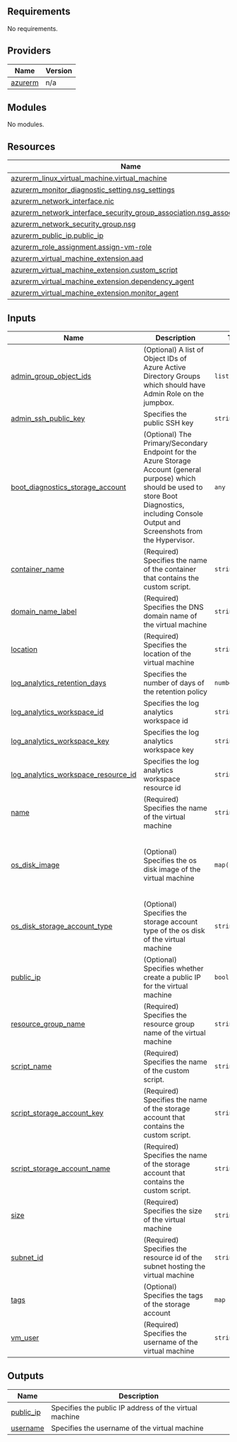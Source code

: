 <!-- BEGIN_TF_DOCS -->
## Requirements

No requirements.

## Providers

| Name | Version |
|------|---------|
| <a name="provider_azurerm"></a> [azurerm](#provider\_azurerm) | n/a |

## Modules

No modules.

## Resources

| Name | Type |
|------|------|
| [azurerm_linux_virtual_machine.virtual_machine](https://registry.terraform.io/providers/hashicorp/azurerm/latest/docs/resources/linux_virtual_machine) | resource |
| [azurerm_monitor_diagnostic_setting.nsg_settings](https://registry.terraform.io/providers/hashicorp/azurerm/latest/docs/resources/monitor_diagnostic_setting) | resource |
| [azurerm_network_interface.nic](https://registry.terraform.io/providers/hashicorp/azurerm/latest/docs/resources/network_interface) | resource |
| [azurerm_network_interface_security_group_association.nsg_association](https://registry.terraform.io/providers/hashicorp/azurerm/latest/docs/resources/network_interface_security_group_association) | resource |
| [azurerm_network_security_group.nsg](https://registry.terraform.io/providers/hashicorp/azurerm/latest/docs/resources/network_security_group) | resource |
| [azurerm_public_ip.public_ip](https://registry.terraform.io/providers/hashicorp/azurerm/latest/docs/resources/public_ip) | resource |
| [azurerm_role_assignment.assign-vm-role](https://registry.terraform.io/providers/hashicorp/azurerm/latest/docs/resources/role_assignment) | resource |
| [azurerm_virtual_machine_extension.aad](https://registry.terraform.io/providers/hashicorp/azurerm/latest/docs/resources/virtual_machine_extension) | resource |
| [azurerm_virtual_machine_extension.custom_script](https://registry.terraform.io/providers/hashicorp/azurerm/latest/docs/resources/virtual_machine_extension) | resource |
| [azurerm_virtual_machine_extension.dependency_agent](https://registry.terraform.io/providers/hashicorp/azurerm/latest/docs/resources/virtual_machine_extension) | resource |
| [azurerm_virtual_machine_extension.monitor_agent](https://registry.terraform.io/providers/hashicorp/azurerm/latest/docs/resources/virtual_machine_extension) | resource |

## Inputs

| Name | Description | Type | Default | Required |
|------|-------------|------|---------|:--------:|
| <a name="input_admin_group_object_ids"></a> [admin\_group\_object\_ids](#input\_admin\_group\_object\_ids) | (Optional) A list of Object IDs of Azure Active Directory Groups which should have Admin Role on the jumpbox. | `list(string)` | n/a | yes |
| <a name="input_admin_ssh_public_key"></a> [admin\_ssh\_public\_key](#input\_admin\_ssh\_public\_key) | Specifies the public SSH key | `string` | n/a | yes |
| <a name="input_boot_diagnostics_storage_account"></a> [boot\_diagnostics\_storage\_account](#input\_boot\_diagnostics\_storage\_account) | (Optional) The Primary/Secondary Endpoint for the Azure Storage Account (general purpose) which should be used to store Boot Diagnostics, including Console Output and Screenshots from the Hypervisor. | `any` | `null` | no |
| <a name="input_container_name"></a> [container\_name](#input\_container\_name) | (Required) Specifies the name of the container that contains the custom script. | `string` | n/a | yes |
| <a name="input_domain_name_label"></a> [domain\_name\_label](#input\_domain\_name\_label) | (Required) Specifies the DNS domain name of the virtual machine | `string` | n/a | yes |
| <a name="input_location"></a> [location](#input\_location) | (Required) Specifies the location of the virtual machine | `string` | n/a | yes |
| <a name="input_log_analytics_retention_days"></a> [log\_analytics\_retention\_days](#input\_log\_analytics\_retention\_days) | Specifies the number of days of the retention policy | `number` | `7` | no |
| <a name="input_log_analytics_workspace_id"></a> [log\_analytics\_workspace\_id](#input\_log\_analytics\_workspace\_id) | Specifies the log analytics workspace id | `string` | n/a | yes |
| <a name="input_log_analytics_workspace_key"></a> [log\_analytics\_workspace\_key](#input\_log\_analytics\_workspace\_key) | Specifies the log analytics workspace key | `string` | n/a | yes |
| <a name="input_log_analytics_workspace_resource_id"></a> [log\_analytics\_workspace\_resource\_id](#input\_log\_analytics\_workspace\_resource\_id) | Specifies the log analytics workspace resource id | `string` | n/a | yes |
| <a name="input_name"></a> [name](#input\_name) | (Required) Specifies the name of the virtual machine | `string` | n/a | yes |
| <a name="input_os_disk_image"></a> [os\_disk\_image](#input\_os\_disk\_image) | (Optional) Specifies the os disk image of the virtual machine | `map(string)` | <pre>{<br>  "offer": "UbuntuServer",<br>  "publisher": "Canonical",<br>  "sku": "18.04-LTS",<br>  "version": "latest"<br>}</pre> | no |
| <a name="input_os_disk_storage_account_type"></a> [os\_disk\_storage\_account\_type](#input\_os\_disk\_storage\_account\_type) | (Optional) Specifies the storage account type of the os disk of the virtual machine | `string` | `"StandardSSD_LRS"` | no |
| <a name="input_public_ip"></a> [public\_ip](#input\_public\_ip) | (Optional) Specifies whether create a public IP for the virtual machine | `bool` | `false` | no |
| <a name="input_resource_group_name"></a> [resource\_group\_name](#input\_resource\_group\_name) | (Required) Specifies the resource group name of the virtual machine | `string` | n/a | yes |
| <a name="input_script_name"></a> [script\_name](#input\_script\_name) | (Required) Specifies the name of the custom script. | `string` | n/a | yes |
| <a name="input_script_storage_account_key"></a> [script\_storage\_account\_key](#input\_script\_storage\_account\_key) | (Required) Specifies the name of the storage account that contains the custom script. | `string` | n/a | yes |
| <a name="input_script_storage_account_name"></a> [script\_storage\_account\_name](#input\_script\_storage\_account\_name) | (Required) Specifies the name of the storage account that contains the custom script. | `string` | n/a | yes |
| <a name="input_size"></a> [size](#input\_size) | (Required) Specifies the size of the virtual machine | `string` | n/a | yes |
| <a name="input_subnet_id"></a> [subnet\_id](#input\_subnet\_id) | (Required) Specifies the resource id of the subnet hosting the virtual machine | `string` | n/a | yes |
| <a name="input_tags"></a> [tags](#input\_tags) | (Optional) Specifies the tags of the storage account | `map` | `{}` | no |
| <a name="input_vm_user"></a> [vm\_user](#input\_vm\_user) | (Required) Specifies the username of the virtual machine | `string` | `"azadmin"` | no |

## Outputs

| Name | Description |
|------|-------------|
| <a name="output_public_ip"></a> [public\_ip](#output\_public\_ip) | Specifies the public IP address of the virtual machine |
| <a name="output_username"></a> [username](#output\_username) | Specifies the username of the virtual machine |
<!-- END_TF_DOCS -->